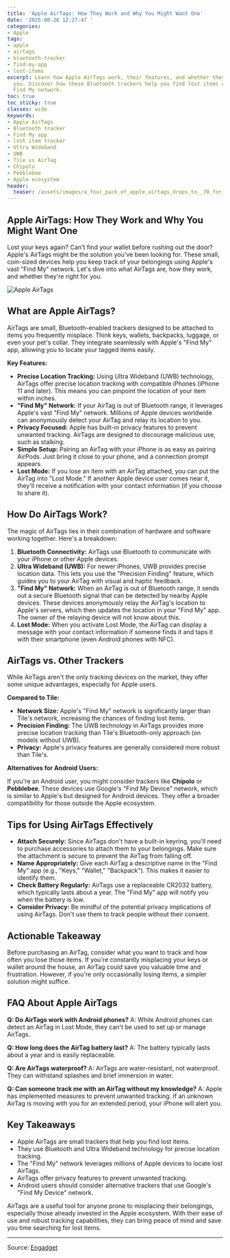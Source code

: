 ```yaml
---
title: 'Apple AirTags: How They Work and Why You Might Want One'
date: '2025-08-26 12:27:47 '
categories:
- Apple
tags:
- apple
- airtags
- bluetooth-tracker
- find-my-app
- lost-items
excerpt: Learn how Apple AirTags work, their features, and whether they're right for
  you. Discover how these Bluetooth trackers help you find lost items using Apple's
  Find My network.
toc: true
toc_sticky: true
classes: wide
keywords:
- Apple AirTags
- Bluetooth tracker
- Find My app
- lost item tracker
- Ultra Wideband
- UWB
- Tile vs AirTag
- Chipolo
- Pebblebee
- Apple ecosystem
header:
  teaser: /assets/images/a_four_pack_of_apple_airtags_drops_to__70_for_labo_20250826122747.jpg
---
```


## Apple AirTags: How They Work and Why You Might Want One

Lost your keys again? Can't find your wallet before rushing out the door? Apple's AirTags might be the solution you've been looking for. These small, coin-sized devices help you keep track of your belongings using Apple's vast "Find My" network. Let's dive into what AirTags are, how they work, and whether they're right for you.

![Apple AirTags](https://o.aolcdn.com/images/dims?image_uri=https%3A%2F%2Fs.yimg.com%2Fos%2Fcreatr-uploaded-images%2F2025-08%2Ff56c82e0-81ad-11f0-8fef-1c0422a1bc17&resize=1400%2C908&client=19f2b5e49a271b2bde77&signature=d6852176c1b86728fab0319936a36d14cb83d0f3)

## What are Apple AirTags?

AirTags are small, Bluetooth-enabled trackers designed to be attached to items you frequently misplace. Think keys, wallets, backpacks, luggage, or even your pet's collar. They integrate seamlessly with Apple's "Find My" app, allowing you to locate your tagged items easily.

**Key Features:**

*   **Precise Location Tracking:** Using Ultra Wideband (UWB) technology, AirTags offer precise location tracking with compatible iPhones (iPhone 11 and later). This means you can pinpoint the location of your item within inches.
*   **"Find My" Network:** If your AirTag is out of Bluetooth range, it leverages Apple's vast "Find My" network. Millions of Apple devices worldwide can anonymously detect your AirTag and relay its location to you.
*   **Privacy Focused:** Apple has built-in privacy features to prevent unwanted tracking. AirTags are designed to discourage malicious use, such as stalking.
*   **Simple Setup:** Pairing an AirTag with your iPhone is as easy as pairing AirPods. Just bring it close to your phone, and a connection prompt appears.
*   **Lost Mode:** If you lose an item with an AirTag attached, you can put the AirTag into "Lost Mode." If another Apple device user comes near it, they'll receive a notification with your contact information (if you choose to share it).

## How Do AirTags Work?

The magic of AirTags lies in their combination of hardware and software working together. Here's a breakdown:

1.  **Bluetooth Connectivity:** AirTags use Bluetooth to communicate with your iPhone or other Apple devices.
2.  **Ultra Wideband (UWB):** For newer iPhones, UWB provides precise location data. This lets you use the "Precision Finding" feature, which guides you to your AirTag with visual and haptic feedback.
3.  **"Find My" Network:** When an AirTag is out of Bluetooth range, it sends out a secure Bluetooth signal that can be detected by nearby Apple devices. These devices anonymously relay the AirTag's location to Apple's servers, which then updates the location in your "Find My" app. The owner of the relaying device will not know about this.
4.  **Lost Mode:** When you activate Lost Mode, the AirTag can display a message with your contact information if someone finds it and taps it with their smartphone (even Android phones with NFC).

## AirTags vs. Other Trackers

While AirTags aren't the only tracking devices on the market, they offer some unique advantages, especially for Apple users.

**Compared to Tile:**

*   **Network Size:** Apple's "Find My" network is significantly larger than Tile's network, increasing the chances of finding lost items.
*   **Precision Finding:** The UWB technology in AirTags provides more precise location tracking than Tile's Bluetooth-only approach (on models without UWB).
*   **Privacy:** Apple's privacy features are generally considered more robust than Tile's.

**Alternatives for Android Users:**

If you're an Android user, you might consider trackers like **Chipolo** or **Pebblebee**. These devices use Google's "Find My Device" network, which is similar to Apple's but designed for Android devices. They offer a broader compatibility for those outside the Apple ecosystem.

## Tips for Using AirTags Effectively

*   **Attach Securely:** Since AirTags don't have a built-in keyring, you'll need to purchase accessories to attach them to your belongings. Make sure the attachment is secure to prevent the AirTag from falling off.
*   **Name Appropriately:** Give each AirTag a descriptive name in the "Find My" app (e.g., "Keys," "Wallet," "Backpack"). This makes it easier to identify them.
*   **Check Battery Regularly:** AirTags use a replaceable CR2032 battery, which typically lasts about a year. The "Find My" app will notify you when the battery is low.
*   **Consider Privacy:** Be mindful of the potential privacy implications of using AirTags. Don't use them to track people without their consent.

## Actionable Takeaway

Before purchasing an AirTag, consider what you want to track and how often you lose those items. If you're constantly misplacing your keys or wallet around the house, an AirTag could save you valuable time and frustration. However, if you're only occasionally losing items, a simpler solution might suffice.

## FAQ About Apple AirTags

**Q: Do AirTags work with Android phones?**
A: While Android phones can detect an AirTag in Lost Mode, they can't be used to set up or manage AirTags.

**Q: How long does the AirTag battery last?**
A: The battery typically lasts about a year and is easily replaceable.

**Q: Are AirTags waterproof?**
A: AirTags are water-resistant, not waterproof. They can withstand splashes and brief immersion in water.

**Q: Can someone track me with an AirTag without my knowledge?**
A: Apple has implemented measures to prevent unwanted tracking. If an unknown AirTag is moving with you for an extended period, your iPhone will alert you.

## Key Takeaways

*   Apple AirTags are small trackers that help you find lost items.
*   They use Bluetooth and Ultra Wideband technology for precise location tracking.
*   The "Find My" network leverages millions of Apple devices to locate lost AirTags.
*   AirTags offer privacy features to prevent unwanted tracking.
*   Android users should consider alternative trackers that use Google's "Find My Device" network.

AirTags are a useful tool for anyone prone to misplacing their belongings, especially those already invested in the Apple ecosystem. With their ease of use and robust tracking capabilities, they can bring peace of mind and save you time searching for lost items.

---

Source: [Engadget](https://www.engadget.com/mobile/smartphones/a-four-pack-of-apple-airtags-drops-to-70-for-labor-day-130740384.html?src=rss)